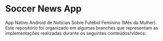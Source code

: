# Soccer News App

App Nativo Android de Notícias Sobre Futebol Feminino (Mês da Mulher). Este repositório foi organizado em algumas branches que representam as implementações realizadas durante os seguintes conteúdos/vídeos:

